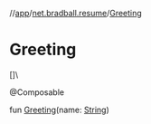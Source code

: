 //[app](../../index.md)/[net.bradball.resume](index.md)/[Greeting](-greeting.md)

# Greeting

[]\

@Composable

fun [Greeting](-greeting.md)(name: [String](https://kotlinlang.org/api/latest/jvm/stdlib/kotlin/-string/index.html))
